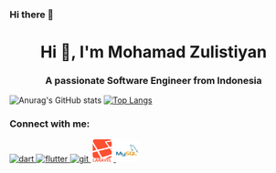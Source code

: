 ### Hi there 👋



<h1 align="center">Hi 👋, I'm Mohamad Zulistiyan</h1>
<h3 align="center">A passionate Software Engineer from Indonesia</h3>

![Anurag's GitHub stats](https://github-readme-stats.vercel.app/api?username=mzulistiyan&theme=transparent&show_icons=true)
[![Top Langs](https://github-readme-stats.vercel.app/api/top-langs/?username=mzulistiyan&theme=transparent&layout=compact)](https://github.com/mzulistiyan/flutter-myskin-application)
<h3 align="left">Connect with me:</h3>
<p align="left">
</p>

<p align="left"> <a href="https://dart.dev" target="_blank" rel="noreferrer"> <img src="https://www.vectorlogo.zone/logos/dartlang/dartlang-icon.svg" alt="dart" width="40" height="40"/> </a> <a href="https://flutter.dev" target="_blank" rel="noreferrer"> <img src="https://www.vectorlogo.zone/logos/flutterio/flutterio-icon.svg" alt="flutter" width="40" height="40"/> </a> <a href="https://git-scm.com/" target="_blank" rel="noreferrer"> <img src="https://www.vectorlogo.zone/logos/git-scm/git-scm-icon.svg" alt="git" width="40" height="40"/> </a> <a href="https://laravel.com/" target="_blank" rel="noreferrer"> <img src="https://raw.githubusercontent.com/devicons/devicon/master/icons/laravel/laravel-plain-wordmark.svg" alt="laravel" width="40" height="40"/> </a> <a href="https://www.mysql.com/" target="_blank" rel="noreferrer"> <img src="https://raw.githubusercontent.com/devicons/devicon/master/icons/mysql/mysql-original-wordmark.svg" alt="mysql" width="40" height="40"/> </a> </p>


